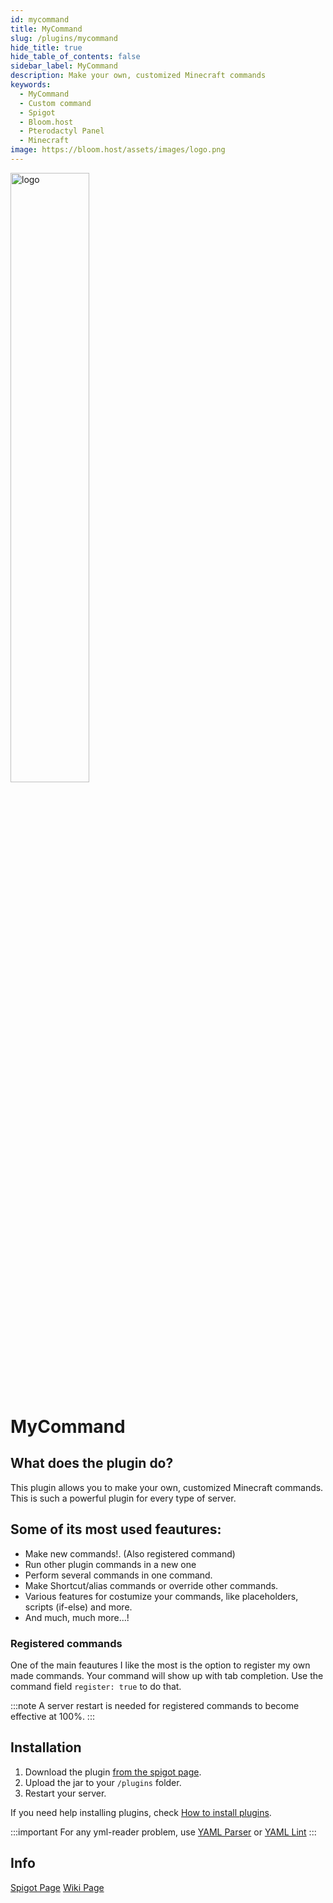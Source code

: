 ```yaml
---
id: mycommand
title: MyCommand
slug: /plugins/mycommand
hide_title: true
hide_table_of_contents: false
sidebar_label: MyCommand
description: Make your own, customized Minecraft commands
keywords:
  - MyCommand
  - Custom command
  - Spigot
  - Bloom.host
  - Pterodactyl Panel
  - Minecraft
image: https://bloom.host/assets/images/logo.png
---
```


<div class="text--center">
<img src="https://bloom.host/logo-white.svg" alt="logo" height="50%" width="50%"/>
<h1>MyCommand</h1>
</div>

## What does the plugin do?​
This plugin allows you to make your own, customized Minecraft commands. This is such a powerful plugin for every type of server. 

## Some of its most used feautures:
- Make new commands!. (Also registered command)
- Run other plugin commands in a new one
- Perform several commands in one command.
- Make Shortcut/alias commands or override other commands.
- Various features for costumize your commands, like placeholders, scripts (if-else) and more.
- And much, much more...!

### Registered commands
One of the main feautures I like the most is the option to register my own made commands. Your command will show up with tab completion. Use the command field `register: true` to do that. 

:::note
A server restart is needed for registered commands to become effective at 100%.
:::

## Installation
1. Download the plugin [from the spigot page](https://www.spigotmc.org/resources/mycommand.22272/).
1. Upload the jar to your `/plugins` folder.
1. Restart your server.

If you need help installing plugins, check [How to install plugins](https://docs.bloom.host/installing-plugins).

:::important
For any yml-reader problem, use [YAML Parser](http://yaml-online-parser.appspot.com/) or [YAML Lint](http://www.yamllint.com/)
:::

## Info

[Spigot Page](https://www.spigotmc.org/resources/mycommand.22272/) 
[Wiki Page](https://dev.bukkit.org/projects/mycommand/pages/getstarted)
